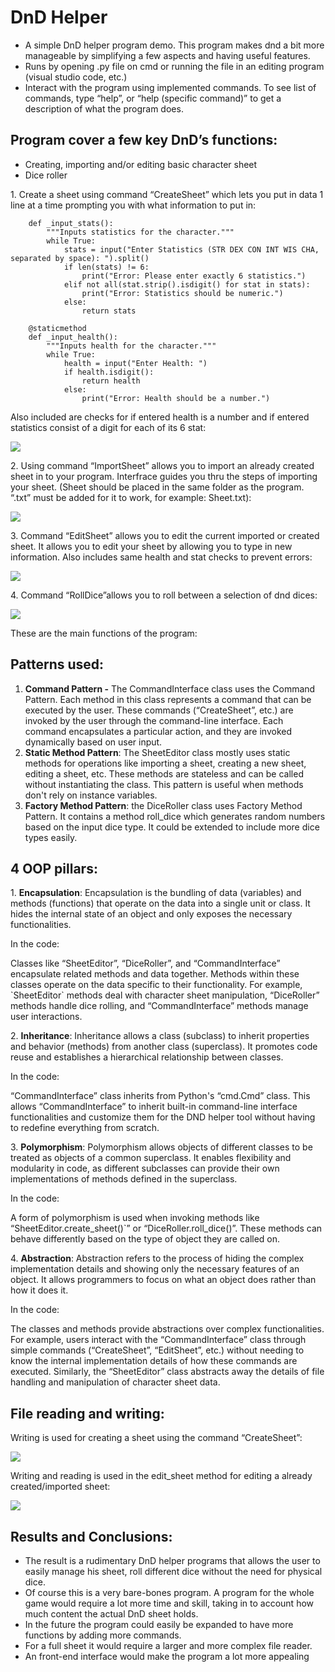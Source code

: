 # DnD Helper

- A simple DnD helper program demo. This program makes dnd a bit more manageable by simplifying a few aspects and having useful features.
- Runs by opening .py file on cmd or running the file in an editing program (visual studio code, etc.)
- Interact with the program using implemented commands. To see list of commands, type “help”, or “help (specific command)” to get a description of what the program does.

## Program cover a few key DnD’s functions:

- Creating, importing and/or editing basic character sheet
- Dice roller

1\. Create a sheet using command “CreateSheet” which lets you put in data 1 line at a time prompting you with what information to put in:

``` @staticmethod
    def _input_stats():
        """Inputs statistics for the character."""
        while True:
            stats = input("Enter Statistics (STR DEX CON INT WIS CHA, separated by space): ").split()
            if len(stats) != 6:
                print("Error: Please enter exactly 6 statistics.")
            elif not all(stat.strip().isdigit() for stat in stats):
                print("Error: Statistics should be numeric.")
            else:
                return stats

    @staticmethod
    def _input_health():
        """Inputs health for the character."""
        while True:
            health = input("Enter Health: ")
            if health.isdigit():
                return health
            else:
                print("Error: Health should be a number.")
```

Also included are checks for if entered health is a number and if entered statistics consist of a digit for each of its 6 stat:

![](https://github.com/Pok1haya/Kursinis/blob/main/input_.png)

2\. Using command “ImportSheet” allows you to import an already created sheet in to your program. Interfrace guides you thru the steps of importing your sheet. (Sheet should be placed in the same folder as the program. “.txt” must be added for it to work, for example: Sheet.txt):

![](https://github.com/Pok1haya/Kursinis/blob/main/ImportSheet.png)

3\. Command “EditSheet” allows you to edit the current imported or created sheet. It allows you to edit your sheet by allowing you to type in new information. Also includes same health and stat checks to prevent errors:

![](https://github.com/Pok1haya/Kursinis/blob/main/EditSheet.png)

4\. Command “RollDice”allows you to roll between a selection of dnd dices:

![](https://github.com/Pok1haya/Kursinis/blob/main/RollDIce.png)

These are the main functions of the program:

## Patterns used:

1. **Command Pattern -** The CommandInterface class uses the Command Pattern. Each method in this class represents a command that can be executed by the user. These commands (“CreateSheet”, etc.) are invoked by the user through the command-line interface. Each command encapsulates a particular action, and they are invoked dynamically based on user input.
2. **Static Method Pattern**: The SheetEditor class mostly uses static methods for operations like importing a sheet, creating a new sheet, editing a sheet, etc. These methods are stateless and can be called without instantiating the class. This pattern is useful when methods don't rely on instance variables.
3. **Factory Method Pattern**: the DiceRoller class uses Factory Method Pattern. It contains a method roll_dice which generates random numbers based on the input dice type. It could be extended to include more dice types easily.

## 4 OOP pillars:

1\. **Encapsulation**: Encapsulation is the bundling of data (variables) and methods (functions) that operate on the data into a single unit or class. It hides the internal state of an object and only exposes the necessary functionalities.

In the code:

Classes like “SheetEditor”, “DiceRoller”, and “CommandInterface” encapsulate related methods and data together. Methods within these classes operate on the data specific to their functionality. For example, \`SheetEditor\` methods deal with character sheet manipulation, “DiceRoller” methods handle dice rolling, and “CommandInterface” methods manage user interactions.

2\. **Inheritance**: Inheritance allows a class (subclass) to inherit properties and behavior (methods) from another class (superclass). It promotes code reuse and establishes a hierarchical relationship between classes.

In the code:

“CommandInterface” class inherits from Python's “cmd.Cmd” class. This allows “CommandInterface” to inherit built-in command-line interface functionalities and customize them for the DND helper tool without having to redefine everything from scratch.

3\. **Polymorphism**: Polymorphism allows objects of different classes to be treated as objects of a common superclass. It enables flexibility and modularity in code, as different subclasses can provide their own implementations of methods defined in the superclass.

In the code:

A form of polymorphism is used when invoking methods like “SheetEditor.create_sheet()\`” or “DiceRoller.roll_dice()”. These methods can behave differently based on the type of object they are called on.

4\. **Abstraction**: Abstraction refers to the process of hiding the complex implementation details and showing only the necessary features of an object. It allows programmers to focus on what an object does rather than how it does it.

In the code:

The classes and methods provide abstractions over complex functionalities. For example, users interact with the “CommandInterface” class through simple commands (“CreateSheet”, “EditSheet”, etc.) without needing to know the internal implementation details of how these commands are executed. Similarly, the “SheetEditor” class abstracts away the details of file handling and manipulation of character sheet data.

## File reading and writing:

Writing is used for creating a sheet using the command “CreateSheet”:

![](https://github.com/Pok1haya/Kursinis/blob/main/CreateSheet.png)

Writing and reading is used in the edit_sheet method for editing a already created/imported sheet:

![](https://github.com/Pok1haya/Kursinis/blob/main/EditSheet.png)

## Results and Conclusions:

- The result is a rudimentary DnD helper programs that allows the user to easily manage his sheet, roll different dice without the need for physical dice.
- Of course this is a very bare-bones program. A program for the whole game would require a lot more time and skill, taking in to account how much content the actual DnD sheet holds.
- In the future the program could easily be expanded to have more functions by adding more commands.
- For a full sheet it would require a larger and more complex file reader.
- An front-end interface would make the program a lot more appealing
